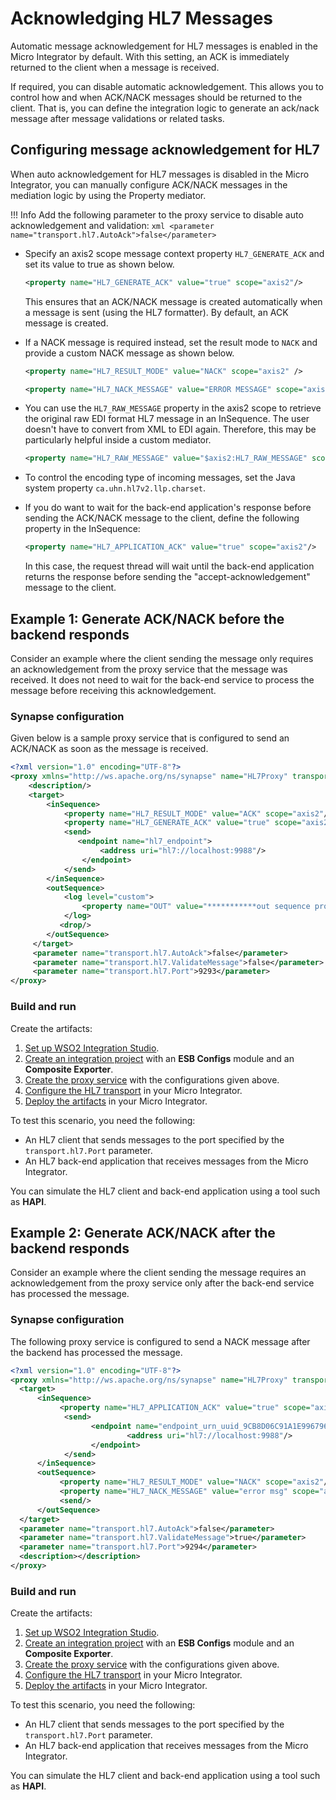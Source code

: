 # Acknowledging HL7 Messages

Automatic message acknowledgement for HL7 messages is enabled in the Micro Integrator by default. With this setting, an ACK is immediately returned to the client when a message is received. 

If required, you can disable automatic acknowledgement. This allows you to control how and when ACK/NACK messages should be returned to the client. That is, you can define the integration logic to generate an ack/nack message after message validations or related tasks.

## Configuring message acknowledgement for HL7

When auto acknowledgement for HL7 messages is disabled in the Micro Integrator, you can manually configure ACK/NACK messages in the mediation logic by using the Property mediator. 

!!! Info
    Add the following parameter to the proxy service to disable auto acknowledgement and validation:
    ```xml
    <parameter name="transport.hl7.AutoAck">false</parameter>
    ```

- Specify an axis2 scope message context property `HL7_GENERATE_ACK` and set its value to true as shown below.

    ```xml
    <property name="HL7_GENERATE_ACK" value="true" scope="axis2"/>
    ```

    This ensures that an ACK/NACK message is created automatically when a message is sent (using the HL7 formatter). By default, an ACK message is created.

- If a NACK message is required instead, set the result mode to `NACK` and provide a custom NACK message as shown below. 

    ```xml tab='HL7 Result Mode'
    <property name="HL7_RESULT_MODE" value="NACK" scope="axis2" />
    ```

    ```xml tab='NACK Message'
    <property name="HL7_NACK_MESSAGE" value="ERROR MESSAGE" scope="axis2" />
    ```

- You can use the `HL7_RAW_MESSAGE` property in the axis2 scope to retrieve the original raw EDI format HL7 message in an InSequence. The user doesn't have to convert from XML to EDI again. Therefore, this may be particularly helpful inside a custom mediator.

    ```xml
    <property name="HL7_RAW_MESSAGE" value="$axis2:HL7_RAW_MESSAGE" scope="axis2" />
    ```

- To control the encoding type of incoming messages, set the Java system property `ca.uhn.hl7v2.llp.charset`.

- If you do want to wait for the back-end application's response before sending the ACK/NACK message to the client, define the following property in the InSequence:

    ```xml
    <property name="HL7_APPLICATION_ACK" value="true" scope="axis2"/> 
    ```

    In this case, the request thread will wait until the back-end application returns the response before sending the "accept-acknowledgement" message to the client. 

## Example 1: Generate ACK/NACK before the backend responds

Consider an example where the client sending the message only requires an acknowledgement from the proxy service that the message was received. It does not need to wait for the back-end service to process the message before receiving this acknowledgement.

### Synapse configuration

Given below is a sample proxy service that is configured to send an ACK/NACK as soon as the message is received. 

```xml
<?xml version="1.0" encoding="UTF-8"?>
<proxy xmlns="http://ws.apache.org/ns/synapse" name="HL7Proxy" transports="hl7" startOnLoad="true" trace="disable">
    <description/>
    <target>
        <inSequence>
            <property name="HL7_RESULT_MODE" value="ACK" scope="axis2"/>
            <property name="HL7_GENERATE_ACK" value="true" scope="axis2"/>
            <send>
               <endpoint name="hl7_endpoint">
                    <address uri="hl7://localhost:9988"/>
                </endpoint>
            </send>
        </inSequence>
        <outSequence>
            <log level="custom">
                <property name="OUT" value="***********out sequence proxy2***********"/>
            </log>
           <drop/>
        </outSequence>
     </target>
     <parameter name="transport.hl7.AutoAck">false</parameter>
     <parameter name="transport.hl7.ValidateMessage">false</parameter>
     <parameter name="transport.hl7.Port">9293</parameter>
</proxy>
```

### Build and run

Create the artifacts:

1. [Set up WSO2 Integration Studio]({{base_path}}/integrate/develop/installing-wso2-integration-studio).
2. [Create an integration project]({{base_path}}/integrate/develop/create-integration-project) with an <b>ESB Configs</b> module and an <b>Composite Exporter</b>.
3. [Create the proxy service]({{base_path}}/integrate/develop/creating-artifacts/creating-a-proxy-service) with the configurations given above.
4. [Configure the HL7 transport]({{base_path}}/install-and-setup/setup/mi-setup/transport-configurations/configuring-transports/#configuring-the-hl7-transport) in your Micro Integrator.
5. [Deploy the artifacts]({{base_path}}/integrate/develop/deploy-artifacts) in your Micro Integrator.

To test this scenario, you need the following:

- An HL7 client that sends messages to the port specified by the `transport.hl7.Port` parameter.
- An HL7 back-end application that receives messages from the Micro Integrator.

You can simulate the HL7 client and back-end application using a tool such as <b>HAPI</b>.

## Example 2: Generate ACK/NACK after the backend responds

Consider an example where the client sending the message requires an acknowledgement from the proxy service only after the back-end service has processed the message.

### Synapse configuration

The following proxy service is configured to send a NACK message after the backend has processed the message.

```xml
<?xml version="1.0" encoding="UTF-8"?>
<proxy xmlns="http://ws.apache.org/ns/synapse" name="HL7Proxy" transports="hl7" statistics="disable" trace="disable" startOnLoad="true">
  <target>
      <inSequence>
           <property name="HL7_APPLICATION_ACK" value="true" scope="axis2"/> 
            <send>
                  <endpoint name="endpoint_urn_uuid_9CB8D06C91A1E996796270828144799-1418795938">
                          <address uri="hl7://localhost:9988"/>
                  </endpoint>
            </send>
      </inSequence>
      <outSequence> 
           <property name="HL7_RESULT_MODE" value="NACK" scope="axis2"/>
           <property name="HL7_NACK_MESSAGE" value="error msg" scope="axis2"/>
           <send/>
      </outSequence>
  </target>
  <parameter name="transport.hl7.AutoAck">false</parameter>
  <parameter name="transport.hl7.ValidateMessage">true</parameter>
  <parameter name="transport.hl7.Port">9294</parameter>
  <description></description>
</proxy>
```

### Build and run

Create the artifacts:

1. [Set up WSO2 Integration Studio]({{base_path}}/integrate/develop/installing-wso2-integration-studio).
2. [Create an integration project]({{base_path}}/integrate/develop/create-integration-project) with an <b>ESB Configs</b> module and an <b>Composite Exporter</b>.
3. [Create the proxy service]({{base_path}}/integrate/develop/creating-artifacts/creating-a-proxy-service) with the configurations given above.
4. [Configure the HL7 transport]({{base_path}}/install-and-setup/setup/mi-setup/transport-configurations/configuring-transports/#configuring-the-hl7-transport) in your Micro Integrator.
5. [Deploy the artifacts]({{base_path}}/integrate/develop/deploy-artifacts) in your Micro Integrator.

To test this scenario, you need the following:

- An HL7 client that sends messages to the port specified by the `transport.hl7.Port` parameter.
- An HL7 back-end application that receives messages from the Micro Integrator.

You can simulate the HL7 client and back-end application using a tool such as <b>HAPI</b>.